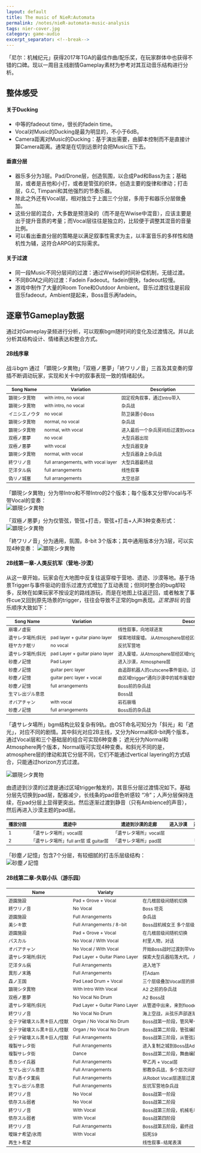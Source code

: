 ```yaml
---
layout: default
title: The music of NieR:Automata
permalink: /notes/nieR-automata-music-analysis
tags: nier-cover.jpg
category: game-audio
excerpt_separator: <!--break-->
---
```


「尼尔：机械纪元」获得2017年TGA的最佳作曲/配乐奖，在玩家群体中也获得不错的口碑。现以一周目主线剧情Gameplay素材为参考对其互动音乐结构进行分析。
<!--break-->

<style type="text/css">
  td{font-size:12px; white-space: nowrap;}
  th{font-size: 12px; white-space: nowrap;}
</style>

## 整体感受

#### 关于Ducking  
* 中等的fadeout time，很长的fadein time。
* Vocal对Music的Ducking是最为明显的，不小于6dB。
* Camera距离对Music的Ducking：基于演出需要，由脚本控制而不是直接计算Camera距离。通常是在切到远景时会把Music压下去。

#### 垂直分层   

* 器乐多分为3层。Pad/Drone层，创造氛围，以合成Pad和Bass为主；基础层，或者是吉他和小打，或者是管弦的织体，创造主要的旋律和律动；打击层，G.C, Timpani和其他强烈的节奏乐器。  
* 除此之外还有Vocal层，相对独立于上面三个分层，多用于和器乐分层做叠加。  
* 这些分层的混合，大多数是预渲染的（而不是在Wwise中混音），应该主要是出于提升音质的考量；而Vocal层往往是独立的，比较便于调整其混音的音量比例。
* 可以看出垂直分层的策略是以满足叙事性需求为主，以丰富音乐的多样性和随机性为辅，这符合ARPG的实际需求。

#### 关于过渡

* 同一段Music不同分层间的过渡：通过Wwise的时间补偿机制，无缝过渡。
* 不同BGM之间的过渡：Fadein Fadeout。fadein很快，fadeout较慢。
* 游戏中制作了大量的Room Tone和Outdoor Ambient。音乐过渡往往是前段音乐fadeout，Ambient提起来，Boss音乐再fadein。

## 逐章节Gameplay数据

通过对Gameplay录频进行分析，可以观察bgm随时间的变化及过渡情况。并以此分析其结构设计、情绪表达和整合方式。  

#### 2B线序章

战斗bgm 通过 「顕現シタ異物」「双極ノ悪夢」「終ワリノ音」三首及其变奏的穿插不断调动玩家，实现和关卡中的叙事表现一致的情绪起伏。

| Song Name | Variation                           | Description           | Bpm | Total | Intro | Loop | Gameplay | Loop |
|-----------|-------------------------------------|-----------------------|-----|-------|-------|------|----------|------|
| 顕現シタ異物    | with intro, no vocal                | 固定视角叙事，通过Intro带入      | 72  | 3:40  | 53    | 2:47 | 4:45     | <2   |
| 顕現シタ異物    | with intro, no vocal                | 杂兵战                   | 72  | 3:40  | 53    | 2:47 | 55       | <1   |
| イニシエノウタ   | no vocal                            | 防卫装置小Boss             |     | 2:38  | 22    | 2:16 | 50       | <1   |
| 顕現シタ異物    | normal, no vocal                    | 杂兵战                   | 72  | 2:50  | 0     | 2:47 | 7:56     | <3   |
| 顕現シタ異物    | normal, with vocal                  | 进入最后一个杂兵房间后过渡到vocal版本 | 72  | 2:50  | 0     | 2:47 | 1:03     | <1   |
| 双極ノ悪夢     | no vocal                            | 大型兵器出现                | 79  | 2:29  | 0     | 2:26 | 58       | <1   |
| 双極ノ悪夢     | with vocal                          | 大型兵器变身                | 79  | 2:29  | 0     | 2:26 | 2:56     | <2   |
| 顕現シタ異物    | normal, with vocal                  | 大型兵器身上杂兵战             | 72  | 2:50  | 0     | 2:47 | 1:14     | <1   |
| 終ワリノ音     | full arrangements, with vocal layer | 大型兵器最终战               | 104 | 2:18  | 9     | 2:09 | 2:25     | <2   |
| 茫洋タル病     | full arrangements                   | 线性叙事                  |     | 1:33  | 31    | 1:02 | 55       | <1   |
| 偽リノ城塞     | full arrangements                   | 太空总部                  |     | 2:15  | 15    | 2:00 | 6:40     | <4   |

「顕現シタ異物」分为带Intro和不带Intro的2个版本；每个版本又分带Vocal与不带Vocal的变奏：  
![顕現シタ異物](\assets\images\Nier\a.png) 

「双極ノ悪夢」分为仅管弦，管弦+打击，管弦+打击+人声3种变奏形式：  
![顕現シタ異物](\assets\images\Nier\b.png) 

「終ワリノ音」分为通用，氛围，8-bit 3个版本；其中通用版本分为3层，可以实现4种变奏：
![顕現シタ異物](\assets\images\Nier\c.png) 

#### 2B线第一章-人类反抗军（营地-沙漠）

从这一章开始，玩家会在大地图中反复往返穿梭于营地、遗迹、沙漠等地。基于场景Trigger与事件驱动的音乐过渡方式增加了互动表现；但同时整合的bug却较多，反映在如果玩家不按设定的路线游玩，而是在地图上往返迂回，或者触发了事件cue又回到原先场景的trigger，往往会导致不正常的bgm表现。*正常游玩* 的音乐顺序大致如下：

| Song Name | Variation                        | Description                                             | Bpm | Total | Intro | Loop | Gameplay | Loop |
|-----------|----------------------------------|---------------------------------------------------------|-----|-------|-------|------|----------|------|
| 崩壊ノ虚妄     |                                  | 线性叙事，向地球进发                                              |     | 1:36  | 1     | 1:35 | 2:10     | <2   |
| 遺サレタ場所/斜光 | pad layer + guitar piano layer   | 探索地球废墟。 从Atmosphere层经区域trigger触发过渡到其它分层   | 100 | 1:55  | 0     | 1:55 | 5:09     | <3   |
| 穏ヤカナ眠リ    | no vocal                         | 反抗军营地                                                   |     | 2:14  | 14    | 2:00 | 2:25     | <2   |
| 遺サレタ場所/斜光 | pad Layer + guitar piano layer   | 进入废墟，从Atmosphere层经区域trigger触发过渡到其它分层，并叠加vocal | 100 | 1:55  | 0     | 1:55 | 4:00     | <3   |
| 砂塵ノ記憶     | Pad Layer                        | 进入沙漠，Atmosphere层                                          |     | 2:14  | 22    | 1:52 | 5:38     | <3   |
| 砂塵ノ記憶     | guitar perc layer               | 由追踪机器人的cutscene事件驱动，过渡到no vocal分层             |     | 2:14  | 22    | 1:52 | 23       | <1   |
| 砂塵ノ記憶     | guitar perc layer + vocal       | 由区域trigger“通向沙漠中的城市废墟的斜坡”触发过渡                |     | 2:14  | 22    | 1:52 | 5:44     | <3   |
| 砂塵ノ記憶     | full arrangements                | Boss前的杂兵战                                               |     | 2:14  | 22    | 1:52 | 1:30     | <1   |
| 生マレ出ヅル意思  |                                  | Boss战                                                   |     | 2:47  | 29    | 2:18 | 2:03     | <1   |
| オバアチャン    | with vocal                       | 岩石崩塌                                                    |     | 1:44  | 14    | 1:30 | 36       | <1   |
| 砂塵ノ記憶     | full arrangements                | Boss后的杂兵战                                               |     | 2:14  | 22    | 1:52 | 7:12     | <4   |

「遺サレタ場所」bgm结构比较复杂有9轨。由OST命名可知分为「斜光」和「遮光」，对应不同的剧情。其中斜光对应2B主线，又分为Normal和8-bit两个版本，通过Vocal层和三个基础层的组合可实现6种变奏；
遮光分为Normal和Atmosphere两个版本，Normal版可实现4种变奏。和斜光不同的是，atmosphere层的律动和其它分层不同，它们不能通过vertical layering的方式结合，只能通过horizon方式过渡。

![顕現シタ異物](\assets\images\Nier\d.png) 

由遗迹到沙漠的过渡是通过区域trigger触发的，其音乐分层过渡情况如下。基础分层先切换到pad层，配器减少，长线条的pad音色听感较 “冷”；人声分层保持连续，在pad分层上显得更突出。然后逐渐过渡到静音（只有Ambience的声音），然后再进入沙漠主题的pad层。

| 播放分层 | 遗迹中         | 遗迹到沙漠的走廊 | 进入沙漠 | 进入沙漠一段距离后 |
| --------|----------------| -------------- | -------- | ---------------- |
| 1       |「遺サレタ場所」vocal层 | 「遺サレタ場所」vocal层 |  |  |
| 2       |「遺サレタ場所」full arr层 或 guitar层 | 「遺サレタ場所」pad层 |  | 「砂塵ノ記憶」pad层 |

「砂塵ノ記憶」包含7个分层，有较细腻的打击乐层级结构：  
![砂塵ノ記憶](\assets\images\Nier\e.png) 

#### 2B线第二章-失联小队（游乐园）

| Name           | Variaty                        | Desc                                                | Bpm | Total Length | Intro Length | Loop Length | Gameplay Time | Loop |
|----------------|--------------------------------|-----------------------------------------------------|-----|--------------|--------------|-------------|---------------|------|
| 遊園施設           | Pad + Grove + Vocal            | 在几根层级间随机切换                                          |     | 2:14         | 0            | 2:14        | 5:34          | <3   |
| 終ワリノ音          | No Vocal                       | Boss 坦克                                             |     | 2:18         | 9            | 2:09        | 50            | <1   |
| 遊園施設           | Full Arrangements              | 杂兵战                                                 |     | 2:14         | 0            | 2:14        | 2:10          | <1   |
| 美シキ歌           | Full Arrangements / 8-bit      | Boss战机械女王 多个层级间叠加过渡，boss战分几个阶段，中间穿插着8-bit的小游戏       |     | 2:18         | 18           | 2:00        | 6:13          | <4   |
| 遊園施設           | Pad + Grove + Vocal            | 在几根层级间随机切换                                          |     | 2:14         | 0            | 2:14        | 2:28          | <2   |
| パスカル           | No Vocal / With Vocal          | 村里人物，对话                                             |     | 2:15         | 15           | 2:00        | 4:00          | <2   |
| オバアチャン         | No Vocal / With Vocal          | 开始Boss战时过渡到带Vocal                                   |     | 1:48         | 14           | 1:34        | 5:31          | <4   |
| 遺サレタ場所/斜光      | Pad Layer + Guitar Piano Layer | 探索大型兵器陷落大坑。 从Pad层起，概率性过渡到Guitar Piano层              |     | 1:55         | 0            | 1:55        | 5:00          | <3   |
| 茫洋タル病          | Full Arrangements              | 进入地下                                                |     | 1:33         | 31           | 1:02        | 1:20          | <1   |
| 異形ノ末路          | Full Arrangements              | 打Adam                                               |     | 2:21         | 13           | 2:08        | 2:30          | <2   |
| 森ノ王国           | Pad  Lead Drum + Vocal         | 三个层级叠加Vocal层的排列组合                                   |     | 1:48         | 8            | 1:40        | 7:56          | <6   |
| 顕現シタ異物         | With Intro With Vocal          | A2 之前的杂兵战                                           |     | 3:40         | 53           | 2:47        | 4:25          | <2   |
| 双極ノ悪夢          | No Vocal No Drum               | A2 Boss战                                            |     | 2:29         | 3            | 2:26        | 1:16          | <1   |
| 遺サレタ場所/斜光      | Pad Layer + Guitar Piano Layer | 从管道中出来，来到flooded city。 以Pad为主，最后过渡到Guitar层          |     | 1:55         | 0            | 1:55        | 4:48          | <4   |
| 終ワリノ音          | No Vocal No Drum               | 海上空战，从弦乐声部逐渐过渡到带打击声部的变奏                             |     | 2:18         | 9            | 2:09        | 4:48          | <3   |
| 全テヲ破壊スル黒キ巨人/怪獣 | Organ / No Vocal No Drum       | Boss战第一阶段，管风琴一遍，过渡到管弦编配                             |     | 2:02         | 14           | 1:48        | 3:41          | <3   |
| 全テヲ破壊スル黒キ巨人/怪獣 | Organ / No Vocal No Drum       | Boss战第二阶段，管弦编配                                      |     | 2:02         | 14           | 1:48        | 1:32          | <1   |
| 全テヲ破壊スル黒キ巨人/怪獣 | Full Arrangements              | Boss战第三阶段，从管弦过渡到全编配                                 |     | 2:02         | 14           | 1:48        | 5:43          | <4   |
| 複製サレタ街         | Full Arrangements              | 进入复制之城到Boss战Adam第一阶段。 从Pad逐步过渡到全编配，进入Boss战时进Vocal变奏 |     | 1:58         | 16           | 1:42        | 4:52          | <3   |
| 複製サレタ街         | Dance                          | Boss战第二阶段，舞曲编配                                      |     | 2:21         | 14           | 2:07        | 1:51          | <1   |
| 愚カシイ兵器         | Full Arrangements              | 甲乙丙 + Vocal层                                        |     | 2:45         | 16           | 2:29        | 1:14          | <1   |
| 生マレ出ヅル意思       | Full Arrangements              | 邪教杂兵战，多个层次间的切换                                      |     | 2:47         | 29           | 2:18        | 16:41         | <7   |
| 取リ憑イタ業病        | Full Arrangements              | 从Robot Vocal层逐层过渡到全编配                               |     | 3:56         | 51           | 2:05        | 4:14          | <2   |
| 生マレ出ヅル意思       | Full Arrangements              | 反抗军营地杂兵战                                            |     | 2:47         | 29           | 2:18        | 5:14          | <3   |
| 終ワリノ音          | No Vocal                       | Boss战第一阶段                                           |     | 2:18         | 9            | 2:09        | 3:14          | <2   |
| 依存スル弱者         | No Vocal                       | Boss战第二阶段                                           |     | 2:30         | 13           | 2:17        | 3:06          | <2   |
| 終ワリノ音          | With Vocal                     | Boss战第三阶段，机械毛毛虫                                     |     | 2:18         | 9            | 2:09        | 5:16          | <3   |
| 依存スル弱者         | With Vocal                     | Boss战第四阶段                                           |     | 2:30         | 13           | 2:17        | 4:27          | <2   |
| 終ワリノ音          | Full Arrangements              | Boss战第五阶段，最终战                                       |     | 2:18         | 9            | 2:09        | 2:00          | <1   |
| 曖昧ナ希望/氷雨       | With Vocal                     | 掐死S9                                                |     | 1:53         | 11           | 1:42        | 1:45          | <2   |
| 再生ト希望          |                                | 线性叙事-结尾表演                                           |     | 36           | 0            |             | 36            | 1    |

